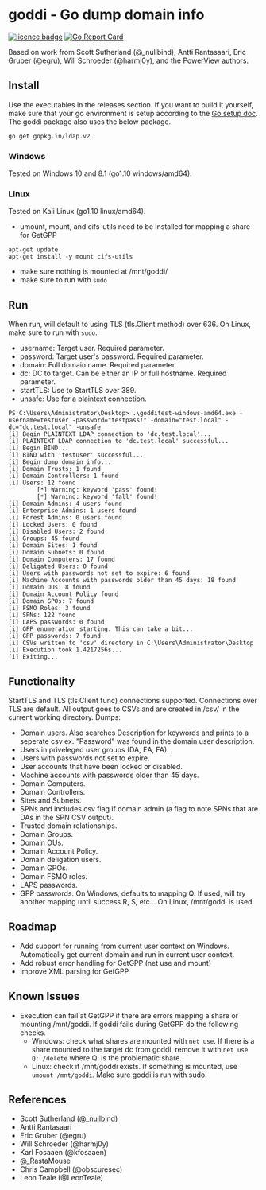 # goddi - Go dump domain info
[![licence badge]][licence]
[![Go Report Card](https://goreportcard.com/badge/github.com/NetSPI/goddi)](https://goreportcard.com/report/github.com/NetSPI/goddi)

[licence badge]:https://img.shields.io/badge/license-New%20BSD-blue.svg?style=flat-square
[licence]:https://github.com/NetSPI/goddi/blob/master/LICENSE

Based on work from Scott Sutherland (@_nullbind), Antti Rantasaari, Eric Gruber (@egru), Will Schroeder (@harmj0y), and the <a href="https://github.com/PowerShellMafia/PowerSploit/tree/master/Recon">PowerView authors</a>.


## Install
Use the executables in the releases section. If you want to build it yourself, make sure that your go environment is setup according to the <a href="https://golang.org/doc/code.html">Go setup doc</a>. The goddi package also uses the below package.

	go get gopkg.in/ldap.v2

### Windows
Tested on Windows 10 and 8.1 (go1.10 windows/amd64).

### Linux
Tested on Kali Linux (go1.10 linux/amd64).

- umount, mount, and cifs-utils need to be installed for mapping a share for GetGPP
```
apt-get update
apt-get install -y mount cifs-utils
```
- make sure nothing is mounted at /mnt/goddi/
- make sure to run with `sudo`

## Run
When run, will default to using TLS (tls.Client method) over 636. On Linux, make sure to run with `sudo`.

- username: Target user. Required parameter.
- password: Target user's password. Required parameter.
- domain: Full domain name. Required parameter.
- dc: DC to target. Can be either an IP or full hostname. Required parameter.
- startTLS: Use to StartTLS over 389.
- unsafe: Use for a plaintext connection.

```
PS C:\Users\Administrator\Desktop> .\godditest-windows-amd64.exe -username=testuser -password="testpass!" -domain="test.local" -dc="dc.test.local" -unsafe
[i] Begin PLAINTEXT LDAP connection to 'dc.test.local'...
[i] PLAINTEXT LDAP connection to 'dc.test.local' successful...
[i] Begin BIND...
[i] BIND with 'testuser' successful...
[i] Begin dump domain info...
[i] Domain Trusts: 1 found
[i] Domain Controllers: 1 found
[i] Users: 12 found
        [*] Warning: keyword 'pass' found!
        [*] Warning: keyword 'fall' found!
[i] Domain Admins: 4 users found
[i] Enterprise Admins: 1 users found
[i] Forest Admins: 0 users found
[i] Locked Users: 0 found
[i] Disabled Users: 2 found
[i] Groups: 45 found
[i] Domain Sites: 1 found
[i] Domain Subnets: 0 found
[i] Domain Computers: 17 found
[i] Deligated Users: 0 found
[i] Users with passwords not set to expire: 6 found
[i] Machine Accounts with passwords older than 45 days: 18 found
[i] Domain OUs: 8 found
[i] Domain Account Policy found
[i] Domain GPOs: 7 found
[i] FSMO Roles: 3 found
[i] SPNs: 122 found
[i] LAPS passwords: 0 found
[i] GPP enumeration starting. This can take a bit...
[i] GPP passwords: 7 found
[i] CSVs written to 'csv' directory in C:\Users\Administrator\Desktop
[i] Execution took 1.4217256s...
[i] Exiting...
```

## Functionality
StartTLS and TLS (tls.Client func) connections supported. Connections over TLS are default. All output goes to CSVs and are created in /csv/ in the current working directory. Dumps:

- Domain users. Also searches Description for keywords and prints to a seperate csv ex. "Password" was found in the domain user description.
- Users in priveleged user groups (DA, EA, FA).
- Users with passwords not set to expire.
- User accounts that have been locked or disabled.
- Machine accounts with passwords older than 45 days.
- Domain Computers.
- Domain Controllers.
- Sites and Subnets.
- SPNs and includes csv flag if domain admin (a flag to note SPNs that are DAs in the SPN CSV output).
- Trusted domain relationships.
- Domain Groups.
- Domain OUs.
- Domain Account Policy.
- Domain deligation users.
- Domain GPOs.
- Domain FSMO roles.
- LAPS passwords.
- GPP passwords. On Windows, defaults to mapping Q. If used, will try another mapping until success R, S, etc... On Linux, /mnt/goddi is used.

## Roadmap
- Add support for running from current user context on Windows. Automatically get current domain and run in current user context.
- Add robust error handling for GetGPP (net use and mount)
- Improve XML parsing for GetGPP

## Known Issues
- Execution can fail at GetGPP if there are errors mapping a share or mounting /mnt/goddi. If goddi fails during GetGPP do the following checks.
	- Windows: check what shares are mounted with `net use`. If there is a share mounted to the target dc from goddi, remove it with `net use Q: /delete` where Q: is the problematic share.
	- Linux: check if /mnt/goddi exists. If something is mounted, use `umount /mnt/goddi`. Make sure goddi is run with sudo.

## References
- Scott Sutherland (@_nullbind)
- Antti Rantasaari
- Eric Gruber (@egru)
- Will Schroeder (@harmj0y)
- Karl Fosaaen (@kfosaaen)
- @_RastaMouse
- Chris Campbell (@obscuresec)
- Leon Teale (@LeonTeale)
